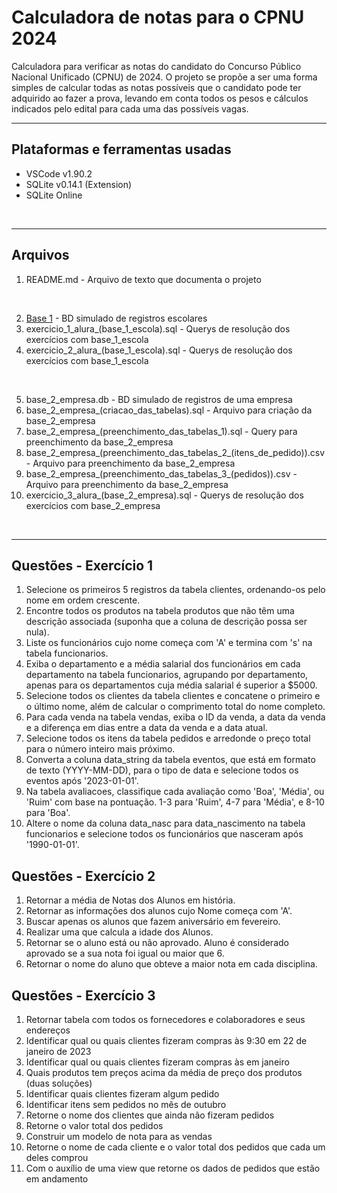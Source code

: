 # Calculadora de notas para o CPNU 2024 #

Calculadora para verificar as notas do candidato do Concurso Público Nacional Unificado (CPNU) de 2024.
O projeto se propõe a ser uma forma simples de calcular todas as notas possíveis que o candidato pode ter adquirido ao fazer a prova, levando em conta todos os pesos e cálculos indicados pelo edital para cada uma das possíveis vagas.
<br>

___

## Plataformas e ferramentas usadas

- VSCode v1.90.2
- SQLite v0.14.1 (Extension)
- SQLite Online
<br>

___

## Arquivos

1. README.md    - Arquivo de texto que documenta o projeto
<br>

2. [Base 1](base_1-tabela_contagem_pontos.csv)                         - BD simulado de registros escolares
3. exercicio_1_alura_(base_1_escola).sql    - Querys de resolução dos exercícios com base_1_escola
4. exercicio_2_alura_(base_1_escola).sql    - Querys de resolução dos exercícios com base_1_escola
<br>

5. base_2_empresa.db                                                    - BD simulado de registros de uma empresa
6. base_2_empresa_(criacao_das_tabelas).sql                             - Arquivo para criação da base_2_empresa
7. base_2_empresa_(preenchimento_das_tabelas_1).sql                     - Query para preenchimento da base_2_empresa
8. base_2_empresa_(preenchimento_das_tabelas_2_(itens_de_pedido)).csv   - Arquivo para preenchimento da base_2_empresa
9. base_2_empresa_(preenchimento_das_tabelas_3_(pedidos)).csv           - Arquivo para preenchimento da base_2_empresa
10. exercicio_3_alura_(base_2_empresa).sql                              - Querys de resolução dos exercícios com base_2_empresa
<br>

___

## Questões - Exercício 1

1. Selecione os primeiros 5 registros da tabela clientes, ordenando-os pelo nome em ordem crescente.
2. Encontre todos os produtos na tabela produtos que não têm uma descrição associada (suponha que a coluna de descrição possa ser nula).
3. Liste os funcionários cujo nome começa com 'A' e termina com 's' na tabela funcionarios.
4. Exiba o departamento e a média salarial dos funcionários em cada departamento na tabela funcionarios, agrupando por departamento, apenas para os departamentos cuja média salarial é superior a $5000.
5. Selecione todos os clientes da tabela clientes e concatene o primeiro e o último nome, além de calcular o comprimento total do nome completo.
6. Para cada venda na tabela vendas, exiba o ID da venda, a data da venda e a diferença em dias entre a data da venda e a data atual.
7. Selecione todos os itens da tabela pedidos e arredonde o preço total para o número inteiro mais próximo.
8. Converta a coluna data_string da tabela eventos, que está em formato de texto (YYYY-MM-DD), para o tipo de data e selecione todos os eventos após '2023-01-01'.
9. Na tabela avaliacoes, classifique cada avaliação como 'Boa', 'Média', ou 'Ruim' com base na pontuação. 1-3 para 'Ruim', 4-7 para 'Média', e 8-10 para 'Boa'.
10. Altere o nome da coluna data_nasc para data_nascimento na tabela funcionarios e selecione todos os funcionários que nasceram após '1990-01-01'.

## Questões - Exercício 2

1. Retornar a média de Notas dos Alunos em história.
2. Retornar as informações dos alunos cujo Nome começa com 'A'.
3. Buscar apenas os alunos que fazem aniversário em fevereiro.
4. Realizar uma que calcula a idade dos Alunos.
5. Retornar se o aluno está ou não aprovado. Aluno é considerado aprovado se a sua nota foi igual ou maior que 6.
6. Retornar o nome do aluno que obteve a maior nota em cada disciplina.

## Questões - Exercício 3

1. Retornar tabela com todos os fornecedores e colaboradores e seus endereços
2. Identificar qual ou quais clientes fizeram compras às 9:30 em 22 de janeiro de 2023
3. Identificar qual ou quais clientes fizeram compras às em janeiro
4. Quais produtos tem preços acima da média de preço dos produtos (duas soluções)
5. Identificar quais clientes fizeram algum pedido
6. Identificar itens sem pedidos no mês de outubro
7. Retorne o nome dos clientes que ainda não fizeram pedidos
8. Retorne o valor total dos pedidos
9. Construir um modelo de nota para as vendas 
10. Retorne o nome de cada cliente e o valor total dos pedidos que cada um deles comprou
11. Com o auxílio de uma view que retorne os dados de pedidos que estão em andamento